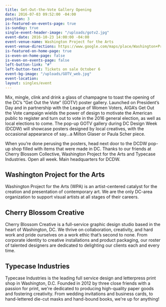 ```yaml
---
title: Get-Out-the-Vote Gallery Opening
date: 2016-07-03 09:52:00 -04:00
position: 3
is-featured-on-events-page: true
is-sunday: true
single-event-header-image: "/uploads/gotv2.jpg"
event-date: 2016-10-23 14:00:00 -04:00
event-venue-name: Washington Project for the Arts
event-venue-directions: https://www.google.com/maps/place/Washington+Project+For+the+Arts/@38.9183777,-77.0254307,17z/data=!3m1!4b1!4m5!3m4!1s0x89b7b7c893d510e7:0x944c8fb115264038!8m2!3d38.9183777!4d-77.023242
is-featured-on-home-page: true
is-even-on-home-page: false
is-even-on-events-page: false
left-button-link: "#"
left-button-text: Tickets on sale October 6
event-bg-image: "/uploads/GOTV_web.jpg"
event-location: 
layout: singles/event
---
```


Mix, mingle, clink and drink a glass of champagne to toast the opening of the DC’s “Get Out the Vote” (GOTV) poster gallery. Launched on President’s Day and in partnership with the League of Women Voters, AIGA‘s Get Out the Vote campaign wields the power of design to motivate the American public to register and turn out to vote in the 2016 general election, as well as local elections to come. The pop-up GOTV gallery during DC Design Week (DCDW) will showcase posters designed by local creatives, with the occasional appearance of say...a Milton Glaser or Paula Scher piece.

When you’re done perusing the posters, head next door to the DCDW pop-up shop filled with items that were made in DC. Thanks to our friends at Cherry Blossom Collective, Washington Project for the Arts and Typecase Industries. Open all week. Main headquarters for DCDW.

## Washington Project for the Arts

Washington Project for the Arts (WPA) is an artist-centered catalyst for the creation and presentation of contemporary art. We are the only DC-area organization to support visual artists at all stages of their careers.

## Cherry Blossom Creative

Cherry Blossom Creative is a full-service graphic design studio based in the heart of Washington, DC. We thrive on collaboration, creativity, and hard work and pride ourselves on a work ethic that’s second to none. From corporate identity to creative installations and product packaging, our roster of talented designers are dedicated to delighting our clients each and every time.

## Typecase Industries

Typecase Industries is the leading full service design and letterpress print shop in Washington, D.C. Founded in 2012 by three close friends with a passion for print, we're dedicated to producing high-quality paper goods and fostering creativity. From wedding invitations and business cards, to hand-lettered die-cut masks and hand-bound books, we're up for anything!
